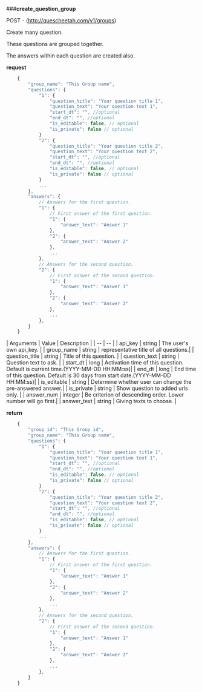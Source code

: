 ###**create_question_group**


POST - (http://quescheetah.com/v1/groups)

Create many question.

These questions are grouped together.

The answers within each question are created also.

**request**
```javascript
    {
        "group_name": "This Group name",
        "questions": {
            "1": {
                "question_title": "Your question title 1",
                "question_text": "Your question text 1",
                "start_dt": "", //optional
                "end_dt": "", //optional
                "is_editable": false, // optional
                "is_private": false // optional
            }
            "2": {
                "question_title": "Your question title 2",
                "question_text": "Your question text 2",
                "start_dt": "", //optional
                "end_dt": "", //optional
                "is_editable": false, // optional
                "is_private": false // optional
            }
            ...
        },
        "answers": {
            // Answers for the first question.
            "1": {
                // First answer of the first question.
                "1": {
                    "answer_text": "Answer 1"
                },
                "2": {
                    "answer_text": "Answer 2"
                },
                ...
            },
            // Answers for the second question.
            "2": {
                // First answer of the second question.
                "1": {
                    "answer_text": "Answer 1"
                },
                "2": {
                    "answer_text": "Answer 2"
                },
                ...
            },
        }
    }
```
| Arguments | Value | Description |
| --        | --    |
| api_key | string | The user's own api_key. |
| group_name | string | representative title of all questions.| 
| question_title | string | Title of this question. |
| question_text  | string  | Question text to ask. |
| start_dt | long | Activation time of this question. Default is current time.(YYYY-MM-DD HH:MM:ss)|
| end_dt | long | End time of this question. Default is 30 days from start date.(YYYY-MM-DD HH:MM:ss)|
| is_editable | string | Determine whether user can change the pre-answered answer.|
| is_private | string | Show question to added urls only. |
| answer_num | integer | Be criterion of descending order. Lower number will go first.|
| answer_text | string | Giving texts to choose. |


**return**
```javascript
    {
        "group_id": "This Group id",
        "group_name": "This Group name",
        "questions": {
            "1": {
                "question_title": "Your question title 1",
                "question_text": "Your question text 1",
                "start_dt": "", //optional
                "end_dt": "", //optional
                "is_editable": false, // optional
                "is_private": false // optional
            }
            "2": {
                "question_title": "Your question title 2",
                "question_text": "Your question text 2",
                "start_dt": "", //optional
                "end_dt": "", //optional
                "is_editable": false, // optional
                "is_private": false // optional
            }
            ...
        },
        "answers": {
            // Answers for the first question.
            "1": {
                // First answer of the first question.
                "1": {
                    "answer_text": "Answer 1"
                },
                "2": {
                    "answer_text": "Answer 2"
                },
                ...
            },
            // Answers for the second question.
            "2": {
                // First answer of the second question.
                "1": {
                    "answer_text": "Answer 1"
                },
                "2": {
                    "answer_text": "Answer 2"
                },
                ...
            },
        }
    }
```